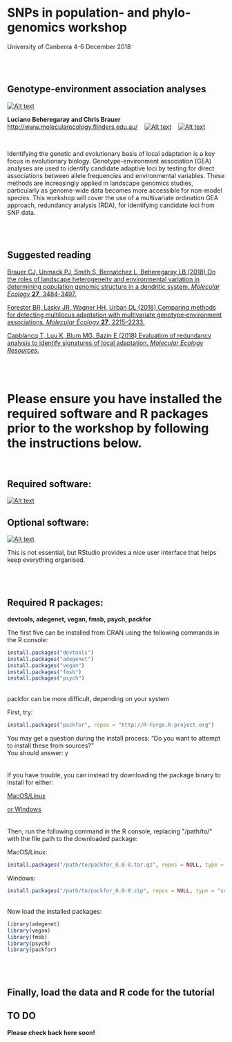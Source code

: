 # SNPs in population- and phylo-genomics workshop
University of Canberra 4-6 December 2018

<br/>
<br/>


## Genotype-environment association analyses
[![Alt text](../master/images/melfu_logo.png)](http://www.molecularecology.flinders.edu.au/)

**Luciano Beheregaray and Chris Brauer**&nbsp; &nbsp; &nbsp; 
http://www.molecularecology.flinders.edu.au/&nbsp; &nbsp; [![Alt text](../working/images/fb.png)](https://www.facebook.com/molecularecologylab/)&nbsp; &nbsp; [![Alt text](../working/images/twitter.png)](https://twitter.com/pygmyperch)

<br/>

Identifying the genetic and evolutionary basis of local adaptation is a key focus in evolutionary biology. Genotype-environment association (GEA) analyses are used to identify candidate adaptive loci by testing for direct associations between allele frequencies and environmental variables. These methods are increasingly applied in landscape genomics studies, particularly as genome-wide data becomes more accessible for non-model species. This workshop will cover the use of a multivariate ordination GEA approach, redundancy analysis (RDA), for identifying candidate loci from SNP data. 


<br/>
<br/>

## Suggested reading
[Brauer CJ, Unmack PJ, Smith S, Bernatchez L, Beheregaray LB (2018) On the roles of landscape heterogeneity and environmental variation in determining population genomic structure in a dendritic system. *Molecular Ecology* **27**, 3484-3497.](../working/docs/Brauer_et_al_2018.pdf)

[Forester BR, Lasky JR, Wagner HH, Urban DL (2018) Comparing methods for detecting multilocus adaptation with multivariate genotype‐environment associations. *Molecular Ecology* **27**, 2215–2233.](../working/docs/Forester_et_al_2018.pdf)

[Capblancq T, Luu K, Blum MG, Bazin E (2018) Evaluation of redundancy analysis to identify signatures of local adaptation. *Molecular Ecology Resources*.](../working/docs/Capblancq_et_al_2018.pdf)

<br/>
<br/>

# Please ensure you have installed the required software and R packages prior to the workshop by following the instructions below.

<br/>

## Required software:
[![Alt text](../master/images/R.png)](https://www.r-project.org/)

## Optional software:
[![Alt text](../master/images/RStudio.png)](https://www.rstudio.com/products/rstudio/download/)

This is not essential, but RStudio provides a nice user interface that helps keep everything organised.

<br/>
<br/>


## Required R packages:

**devtools, adegenet, vegan, fmsb, psych, packfor**

The first five can be installed from CRAN using the following commands in the R console:

```r
install.packages("devtools")
install.packages("adegenet")
install.packages("vegan")
install.packages("fmsb")
install.packages("psych")

```
\
packfor can be more difficult, depending on your system

First, try:

```r
install.packages("packfor", repos = "http://R-Forge.R-project.org")

```
You may get a question during the install process:
“Do you want to attempt to install these from sources?”
\
You should answer: y
\
\
\
If you have trouble, you can instead try downloading the package binary to install for either:


[MacOS/Linux](http://download.r-forge.r-project.org/src/contrib/packfor_0.0-8.tar.gz)


[or Windows](http://download.r-forge.r-project.org/bin/windows/contrib/3.3/packfor_0.0-8.zip)
\
\
\
Then, run the following command in the R console, replacing "/path/to/" with the file path to the downloaded package:

MacOS/Linux:
```r
install.packages("/path/to/packfor_0.0-8.tar.gz", repos = NULL, type = "source")

```

Windows:
```r
install.packages("/path/to/packfor_0.0-8.zip", repos = NULL, type = "source")

```

\
Now load the installed packages:
```r
library(adegenet)
library(vegan)
library(fmsb)
library(psych)
library(packfor)

```
<br/>
<br/>

## Finally, load the data and R code for the tutorial

## TO DO

**Please check back here soon!**















